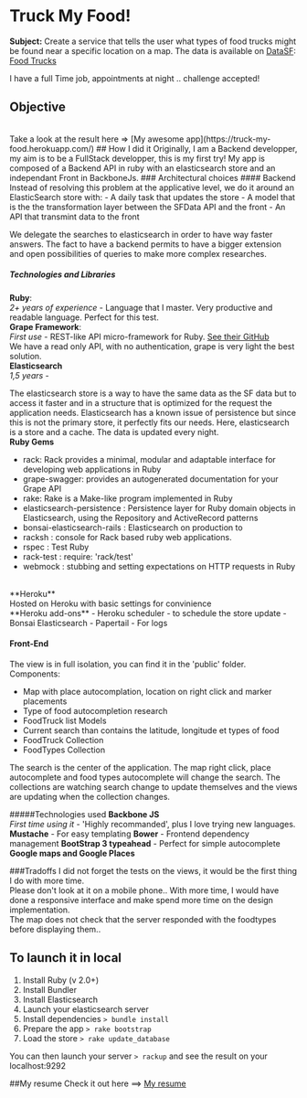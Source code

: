 # Truck My Food! 

**Subject:**
Create a service that tells the user what types of food trucks might be found near a specific location on a map.
The data is available on [DataSF](http://www.datasf.org/): [Food
Trucks](https://data.sfgov.org/Permitting/Mobile-Food-Facility-Permit/rqzj-sfat)

I have a full Time job, appointments at night .. challenge accepted!

## Objective
<br>
Take a look at the result here => [My awesome app](https://truck-my-food.herokuapp.com/)
## How I did it
Originally, I am a Backend developper, my aim is to be a FullStack developper, this is my first try! 
My app is composed of a Backend API in ruby with an elasticsearch store and an independant Front in BackboneJs.
### Architectural choices
#### Backend
Instead of resolving this problem at the applicative level, we do it around an ElasticSearch store with:
- A daily task that updates the store
- A model that is the the transformation layer between the SFData API and the front
- An API that transmint data to the front

We delegate the searches to elasticsearch in order to have way faster answers. The fact to have a backend permits to have a bigger extension and open possibilities of queries to make more complex researches.

##### Technologies and Libraries
**Ruby**: <br>
_2+ years of experience_ -
Language that I master. Very productive and readable language. Perfect for this test.
<br>
**Grape Framework**: <br>
_First use_ -
REST-like API micro-framework for Ruby. [See their GitHub](https://github.com/intridea/grape)<br/>
We have a read only API, with no authentication, grape is very light the best solution. 
<br>
**Elasticsearch**<br>
_1,5 years_  - 

The elasticsearch store is a way to have the same data as the SF data but to access it faster and in a structure that is optimized for the request the application needs. Elasticsearch has a known issue of persistence but since this is not the primary store, it perfectly fits our needs.
Here, elasticsearch is a store and a cache. The data is updated every night.
<br>
**Ruby Gems**
- rack: Rack provides a minimal, modular and adaptable interface for developing web applications in Ruby
- grape-swagger: provides an autogenerated documentation for your Grape API
- rake: Rake is a Make-like program implemented in Ruby
- elasticsearch-persistence : Persistence layer for Ruby domain objects in Elasticsearch, using the Repository and ActiveRecord patterns
- bonsai-elasticsearch-rails : Elasticsearch on production to 
- racksh : console for Rack based ruby web applications.
- rspec : Test Ruby
- rack-test : require: 'rack/test'
- webmock : stubbing and setting expectations on HTTP requests in Ruby
<br>
**Heroku**<br>
Hosted on Heroku with basic settings for convinience<br>
**Heroku add-ons**
- Heroku scheduler - to schedule the store update
- Bonsai Elasticsearch
- Papertail - For logs

#### Front-End
The view is in full isolation, you can find it in the 'public' folder.
Components:
- Map with place autocomplation, location on right click and marker placements
- Type of food autocompletion research
- FoodTruck list
Models
- Current search than contains the latitude, longitude et types of food
- FoodTruck Collection
- FoodTypes Collection

The search is the center of the application. The map right click, place autocomplete and food types autocomplete will change the search. The collections are watching search change to update themselves and the views are updating when the collection changes. 

#####Technologies used 
**Backbone JS**<br>
_First time using it_ -
'Highly recommanded', plus I love trying new languages.
**Mustache** - For easy templating
**Bower** - Frontend dependency management
**BootStrap 3 typeahead** - Perfect for simple autocomplete
**Google maps and Google Places** 

###Tradoffs
I did not forget the tests on the views, it would be the first thing I do with more time. <br>
Please don't look at it on a mobile phone.. With more time, I would have done a responsive interface and make spend more time on the design implementation.<br>
The map does not check that the server responded with the foodtypes before displaying them..

## To launch it in local
1. Install Ruby (v 2.0+)
2. Install Bundler
3. Install Elasticsearch
4. Launch your elasticsearch server
5. Install dependencies
```> bundle install ```
6. Prepare the app
```> rake bootstrap ```
7. Load the store
```> rake update_database```

You can then launch your server 
```> rackup```
and see the result on your localhost:9292

##My resume
Check it out here ==> [My resume](http://mariekegueye.fr/)
